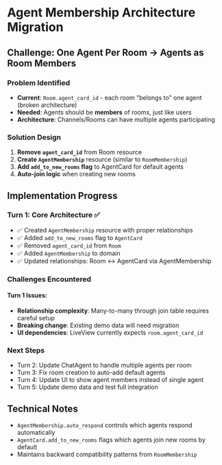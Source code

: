 # Agent Membership Architecture Migration

## Challenge: One Agent Per Room → Agents as Room Members

### Problem Identified
- **Current**: `Room.agent_card_id` - each room "belongs to" one agent (broken architecture)
- **Needed**: Agents should be **members** of rooms, just like users
- **Architecture**: Channels/Rooms can have multiple agents participating

### Solution Design
1. **Remove `agent_card_id`** from Room resource
2. **Create `AgentMembership`** resource (similar to `RoomMembership`)
3. **Add `add_to_new_rooms` flag** to AgentCard for default agents
4. **Auto-join logic** when creating new rooms

## Implementation Progress

### Turn 1: Core Architecture ✅
- ✅ Created `AgentMembership` resource with proper relationships
- ✅ Added `add_to_new_rooms` flag to `AgentCard`
- ✅ Removed `agent_card_id` from `Room`
- ✅ Added `AgentMembership` to domain
- ✅ Updated relationships: Room ↔ AgentCard via AgentMembership

### Challenges Encountered

#### Turn 1 Issues:
- **Relationship complexity**: Many-to-many through join table requires careful setup
- **Breaking change**: Existing demo data will need migration
- **UI dependencies**: LiveView currently expects `room.agent_card_id`

### Next Steps
- Turn 2: Update ChatAgent to handle multiple agents per room
- Turn 3: Fix room creation to auto-add default agents  
- Turn 4: Update UI to show agent members instead of single agent
- Turn 5: Update demo data and test full integration

## Technical Notes
- `AgentMembership.auto_respond` controls which agents respond automatically
- `AgentCard.add_to_new_rooms` flags which agents join new rooms by default
- Maintains backward compatibility patterns from `RoomMembership`